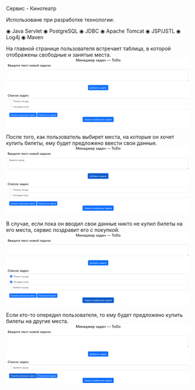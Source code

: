 Сервис - Кинотеатр

Использоване при разработке технологии:

◉ Java Servlet
◉ PostgreSQL
◉ JDBC
◉ Apache Tomcat
◉ JSP/JSTL
◉ Log4j
◉ Maven

На главной странице пользователя встречает таблица, в которой отображены свободные и занятые места.
![](images/1.png)

После того, как пользователь выбирет места, на которые он хочет купить билеты, ему будет предложено ввести свои данные.
![](images/2.png)

В случае, если пока он вводил свои данные никто не купил билеты на его места, сервис поздравит его с покупкой.
![](images/3.png)

Если кто-то опередил пользователя, то ему будет предложено купить билеты на другие места.
![](images/4.png)


